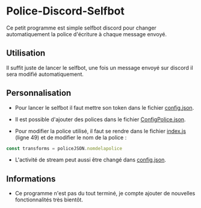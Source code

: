 # Police-Discord-Selfbot

Ce petit programme est simple selfbot discord pour changer automatiquement la police d'écriture à chaque message envoyé.

## Utilisation

Il suffit juste de lancer le selfbot, une fois un message envoyé sur discord il sera modifié automatiquement.

## Personnalisation

- Pour lancer le selfbot il faut mettre son token dans le fichier [config.json](https://github.com/gloubiboulgaah/police-discord-selfbot/blob/main/config.json).

- Il est possible d'ajouter des polices dans le fichier [ConfigPolice.json](https://github.com/gloubiboulgaah/police-discord-selfbot/blob/main/ConfigPolice.json).

- Pour modifier la police utilisé, il faut se rendre dans le fichier [index.js](https://github.com/gloubiboulgaah/police-discord-selfbot/blob/main/index.js) (ligne 49) et de modifier le nom de la police :
```js
const transforms = policeJSON.nomdelapolice
```

- L'activité de stream peut aussi être changé dans [config.json](https://github.com/gloubiboulgaah/police-discord-selfbot/blob/main/config.json).

## Informations

- Ce programme n'est pas du tout terminé, je compte ajouter de nouvelles fonctionnalités très bientôt.





